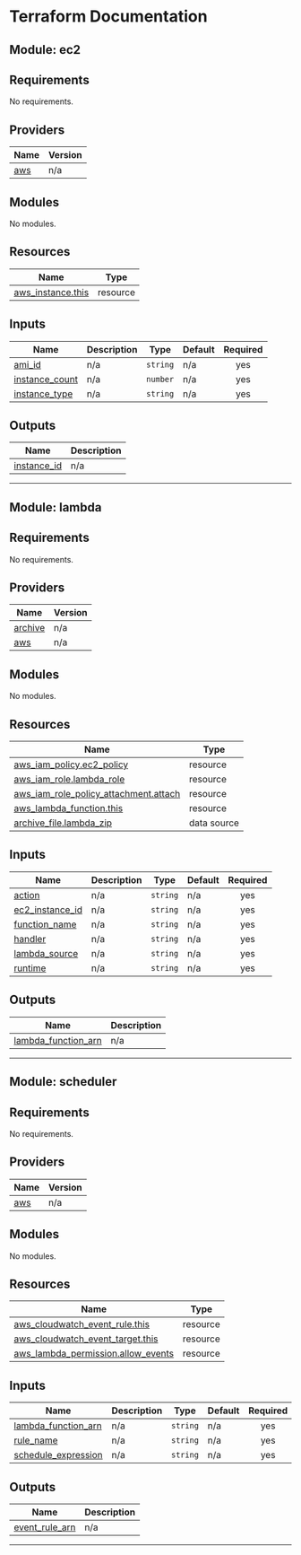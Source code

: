 # Terraform Documentation

## Module: ec2
## Requirements

No requirements.

## Providers

| Name | Version |
|------|---------|
| <a name="provider_aws"></a> [aws](#provider\_aws) | n/a |

## Modules

No modules.

## Resources

| Name | Type |
|------|------|
| [aws_instance.this](https://registry.terraform.io/providers/hashicorp/aws/latest/docs/resources/instance) | resource |

## Inputs

| Name | Description | Type | Default | Required |
|------|-------------|------|---------|:--------:|
| <a name="input_ami_id"></a> [ami\_id](#input\_ami\_id) | n/a | `string` | n/a | yes |
| <a name="input_instance_count"></a> [instance\_count](#input\_instance\_count) | n/a | `number` | n/a | yes |
| <a name="input_instance_type"></a> [instance\_type](#input\_instance\_type) | n/a | `string` | n/a | yes |

## Outputs

| Name | Description |
|------|-------------|
| <a name="output_instance_id"></a> [instance\_id](#output\_instance\_id) | n/a |

---

## Module: lambda
## Requirements

No requirements.

## Providers

| Name | Version |
|------|---------|
| <a name="provider_archive"></a> [archive](#provider\_archive) | n/a |
| <a name="provider_aws"></a> [aws](#provider\_aws) | n/a |

## Modules

No modules.

## Resources

| Name | Type |
|------|------|
| [aws_iam_policy.ec2_policy](https://registry.terraform.io/providers/hashicorp/aws/latest/docs/resources/iam_policy) | resource |
| [aws_iam_role.lambda_role](https://registry.terraform.io/providers/hashicorp/aws/latest/docs/resources/iam_role) | resource |
| [aws_iam_role_policy_attachment.attach](https://registry.terraform.io/providers/hashicorp/aws/latest/docs/resources/iam_role_policy_attachment) | resource |
| [aws_lambda_function.this](https://registry.terraform.io/providers/hashicorp/aws/latest/docs/resources/lambda_function) | resource |
| [archive_file.lambda_zip](https://registry.terraform.io/providers/hashicorp/archive/latest/docs/data-sources/file) | data source |

## Inputs

| Name | Description | Type | Default | Required |
|------|-------------|------|---------|:--------:|
| <a name="input_action"></a> [action](#input\_action) | n/a | `string` | n/a | yes |
| <a name="input_ec2_instance_id"></a> [ec2\_instance\_id](#input\_ec2\_instance\_id) | n/a | `string` | n/a | yes |
| <a name="input_function_name"></a> [function\_name](#input\_function\_name) | n/a | `string` | n/a | yes |
| <a name="input_handler"></a> [handler](#input\_handler) | n/a | `string` | n/a | yes |
| <a name="input_lambda_source"></a> [lambda\_source](#input\_lambda\_source) | n/a | `string` | n/a | yes |
| <a name="input_runtime"></a> [runtime](#input\_runtime) | n/a | `string` | n/a | yes |

## Outputs

| Name | Description |
|------|-------------|
| <a name="output_lambda_function_arn"></a> [lambda\_function\_arn](#output\_lambda\_function\_arn) | n/a |

---

## Module: scheduler
## Requirements

No requirements.

## Providers

| Name | Version |
|------|---------|
| <a name="provider_aws"></a> [aws](#provider\_aws) | n/a |

## Modules

No modules.

## Resources

| Name | Type |
|------|------|
| [aws_cloudwatch_event_rule.this](https://registry.terraform.io/providers/hashicorp/aws/latest/docs/resources/cloudwatch_event_rule) | resource |
| [aws_cloudwatch_event_target.this](https://registry.terraform.io/providers/hashicorp/aws/latest/docs/resources/cloudwatch_event_target) | resource |
| [aws_lambda_permission.allow_events](https://registry.terraform.io/providers/hashicorp/aws/latest/docs/resources/lambda_permission) | resource |

## Inputs

| Name | Description | Type | Default | Required |
|------|-------------|------|---------|:--------:|
| <a name="input_lambda_function_arn"></a> [lambda\_function\_arn](#input\_lambda\_function\_arn) | n/a | `string` | n/a | yes |
| <a name="input_rule_name"></a> [rule\_name](#input\_rule\_name) | n/a | `string` | n/a | yes |
| <a name="input_schedule_expression"></a> [schedule\_expression](#input\_schedule\_expression) | n/a | `string` | n/a | yes |

## Outputs

| Name | Description |
|------|-------------|
| <a name="output_event_rule_arn"></a> [event\_rule\_arn](#output\_event\_rule\_arn) | n/a |

---

